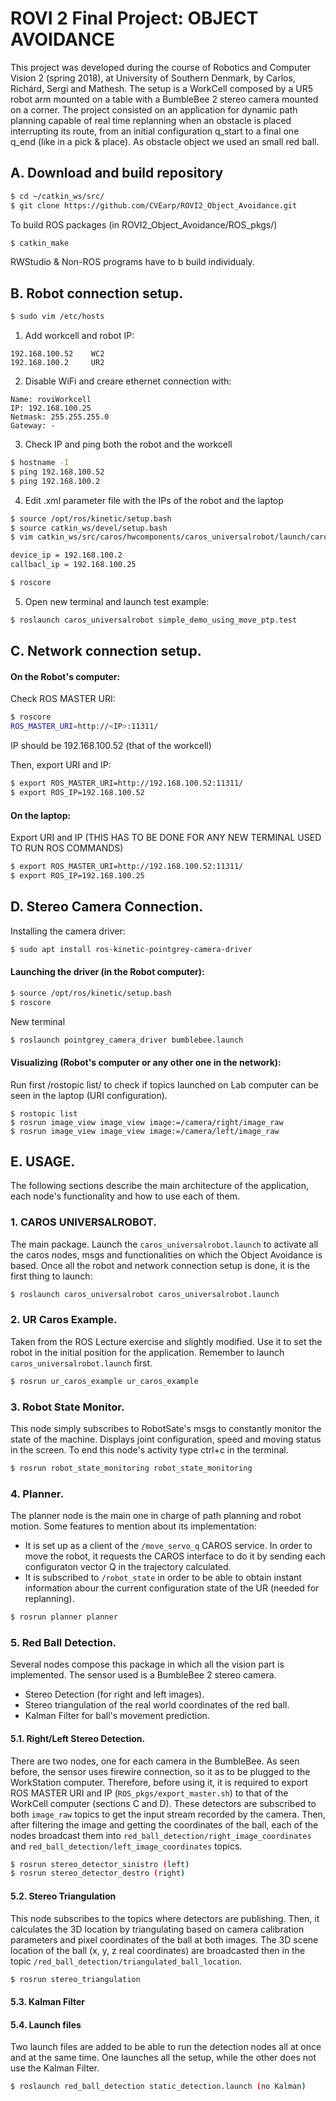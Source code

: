 # ROVI 2 Final Project: OBJECT AVOIDANCE

This project was developed during the course of Robotics and Computer Vision 2 (spring 2018), at University of Southern Denmark, by Carlos, Richárd, Sergi and Mathesh. The setup is a WorkCell composed by a UR5 robot arm mounted on a table with a BumbleBee 2 stereo camera mounted on a corner. The project consisted on an application for dynamic path planning capable of real time replanning when an obstacle is placed interrupting its route, from an initial configuration q\_start to a final one q\_end (like in a pick & place). As obstacle object we used an small red ball.

## A. Download and build repository

```sh
$ cd ~/catkin_ws/src/
$ git clone https://github.com/CVEarp/ROVI2_Object_Avoidance.git
```

To build ROS packages (in ROVI2\_Object\_Avoidance/ROS\_pkgs/)

```sh
$ catkin_make
```

RWStudio & Non-ROS programs have to b build individualy.

## B. Robot connection setup.

```sh
$ sudo vim /etc/hosts
```

1. Add workcell and robot IP:

```
192.168.100.52    WC2
192.168.100.2     UR2
```

2. Disable WiFi and creare ethernet connection with:

```
Name: roviWorkcell
IP: 192.168.100.25
Netmask: 255.255.255.0
Gateway: -
```

3. Check IP and ping both the robot and the workcell

```sh
$ hostname -I
$ ping 192.168.100.52
$ ping 192.168.100.2
```

4.  Edit .xml parameter file with the IPs of the robot and the laptop

```sh
$ source /opt/ros/kinetic/setup.bash
$ source catkin_ws/devel/setup.bash
$ vim catkin_ws/src/caros/hwcomponents/caros_universalrobot/launch/caros_universalrobot_param.xml

device_ip = 192.168.100.2
callbacl_ip = 192.168.100.25

$ roscore
```
5. Open new terminal and launch test example:

```sh
$ roslaunch caros_universalrobot simple_demo_using_move_ptp.test
```

## C. Network connection setup.

#### On the Robot's computer:

Check ROS MASTER URI:

```sh
$ roscore
ROS_MASTER_URI=http://<IP>:11311/
```

IP should be 192.168.100.52 (that of the workcell)

Then, export URI and IP:

```sh
$ export ROS_MASTER_URI=http://192.168.100.52:11311/
$ export ROS_IP=192.168.100.52
```

#### On the laptop:

Export URI and IP (THIS HAS TO BE DONE FOR ANY NEW TERMINAL USED TO RUN ROS COMMANDS)

```sh
$ export ROS_MASTER_URI=http://192.168.100.52:11311/
$ export ROS_IP=192.168.100.25
```

## D. Stereo Camera Connection.

Installing the camera driver:

```sh
$ sudo apt install ros-kinetic-pointgrey-camera-driver
```

#### Launching the driver (in the Robot computer):

```sh
$ source /opt/ros/kinetic/setup.bash
$ roscore
```

New terminal

```sh
$ roslaunch pointgrey_camera_driver bumblebee.launch
```

#### Visualizing (Robot's computer or any other one in the network):

Run first /rostopic list/ to check if topics launched on Lab computer can be seen in the laptop (URI configuration).

```
$ rostopic list
$ rosrun image_view image_view image:=/camera/right/image_raw
$ rosrun image_view image_view image:=/camera/left/image_raw
```

## E. USAGE.

The following sections describe the main architecture of the application, each node's functionality and how to use each of them.

### 1. CAROS UNIVERSALROBOT.

The main package. Launch the `caros_universalrobot.launch` to activate all the caros nodes, msgs and functionalities on which the Object Avoidance is based. Once all the robot and network connection setup is done, it is the first thing to launch:

```sh
$ roslaunch caros_universalrobot caros_universalrobot.launch
```

### 2. UR Caros Example.

Taken from the ROS Lecture exercise and slightly modified. Use it to set the robot in the initial position for the application. Remember to launch `caros_universalrobot.launch` first.

```sh
$ rosrun ur_caros_example ur_caros_example
```

### 3. Robot State Monitor.

This node simply subscribes to RobotSate's msgs to constantly monitor the state of the machine. Displays joint configuration, speed and moving status in the screen. To end this node's activity type ctrl+c in the terminal.

```sh
$ rosrun robot_state_monitoring robot_state_monitoring
```

### 4. Planner.

The planner node is the main one in charge of path planning and robot motion. Some features to mention about its implementation:

 - It is set up as a client of the `/move_servo_q` CAROS service. In order to move the robot, it requests the CAROS interface to do it by sending each configuraton vector Q in the trajectory calculated.
 - It is subscribed to `/robot_state` in order to be able to obtain instant information abour the current configuration state of the UR (needed for replanning).

```sh
$ rosrun planner planner
```

### 5. Red Ball Detection.

Several nodes compose this package in which all the vision part is implemented. The sensor used is a BumbleBee 2 stereo camera.

 - Stereo Detection (for right and left images).
 - Stereo triangulation of the real world coordinates of the red ball.
 - Kalman Filter for ball's movement prediction.

#### 5.1. Right/Left Stereo Detection.

There are two nodes, one for each camera in the BumbleBee. As seen before, the sensor uses firewire connection, so it as to be plugged to the WorkStation computer. Therefore, before using it, it is required to export ROS MASTER URI and IP (`ROS_pkgs/export_master.sh`) to that of the WorkCell computer (sections C and D). These detectors are subscribed to both `image_raw` topics to get the input stream recorded by the camera. Then, after filtering the image and getting the coordinates of the ball, each of the nodes broadcast them into `red_ball_detection/right_image_coordinates` and `red_ball_detection/left_image_coordinates` topics.

```sh
$ rosrun stereo_detector_sinistro (left)
$ rosrun stereo_detector_destro (right)
```

#### 5.2. Stereo Triangulation

This node subscribes to the topics where detectors are publishing. Then, it calculates the 3D location by triangulating based on camera calibration parameters and pixel coordinates of the ball at both images. The 3D scene location of the ball (x, y, z real coordinates) are broadcasted then in the topic `/red_ball_detection/triangulated_ball_location`.

```sh
$ rosrun stereo_triangulation
```

#### 5.3. Kalman Filter


#### 5.4. Launch files

Two launch files are added to be able to run the detection nodes all at once and at the same time. One launches all the setup, while the other does not use the Kalman Filter.

```sh
$ roslaunch red_ball_detection static_detection.launch (no Kalman)
```

